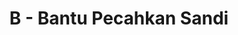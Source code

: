 ---
contest: COMPFEST
year: 2021
round: Qualification
problem: B
title: B - Bantu Pecahkan Sandi
pdf: /contests/COMPFEST/2021/qualification/B - Bantu Pecahkan Sandi.pdf
---